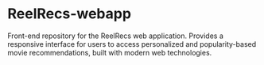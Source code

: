 # ReelRecs-webapp
Front-end repository for the ReelRecs web application. Provides a responsive interface for users to access personalized and popularity-based movie recommendations, built with modern web technologies.
